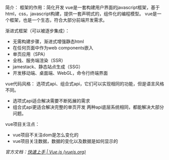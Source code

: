 简介：
框架的作用：简化开发
vue是一套构建用户界面的javascript框架，基于html，css，javascript构建，提供一套声明式的，组件化的编程模型。
vue是一个框架，也是一个生态，符合大部分前端开发需求。

渐进式框架（可以被逐步集成）：
- 无需构建步骤，渐进式增强静态html
- 在任何页面中作为web components嵌入
- 单页应用（SPA）
- 全栈、服务端渲染（SSR）
- jamestack、静态站点生成（SSG）
- 开发移动端、桌面端、WebGL，命令行终端界面

vue代码风格：
选项式api、组合式api，它们可以实现相同的功能，但是语言风格不同。
- 选项式api适合解决需要不断拓展的需求
- 组合式api更适合解决完整的单页开发
两种api底层系统相同，都能解决大部分问题。

vue项目关注点：
- vue项目不关注dom是怎么变化的
- vue项目关注数据，数据的变化以及数据是如何显示的

*官方文档：[快速上手 | Vue.js (vuejs.org)](https://cn.vuejs.org/guide/quick-start.html)*


